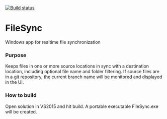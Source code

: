 [![Build status](https://ci.appveyor.com/api/projects/status/d91k3g8yfersbvax?svg=true)](https://ci.appveyor.com/project/faxedhead/filesync)

# FileSync
Windows app for realtime file synchronization

### Purpose
Keeps files in one or more source locations in sync with a destination location, including optional file name and folder filtering.  If source files are in a git repository, the current branch name will be monitored and displayed in the UI.

### How to build
Open solution in VS2015 and hit build.  A portable executable FileSync.exe will be created.  
